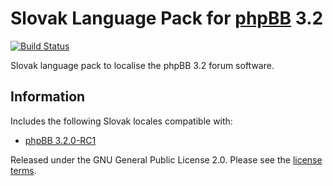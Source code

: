 # Slovak Language Pack for [phpBB](https://www.phpbb.com/) 3.2
[![Build Status](https://travis-ci.org/phpbbsk/phpbb.svg?branch=3.2.x)](https://travis-ci.org/phpbbsk/phpbb)

Slovak language pack to localise the phpBB 3.2 forum software.

## Information

Includes the following Slovak locales compatible with:

- [phpBB 3.2.0-RC1](https://github.com/phpbb/phpbb/tree/3.2.x)

Released under the GNU General Public License 2.0. Please see the [license terms](language/sk/LICENSE).
